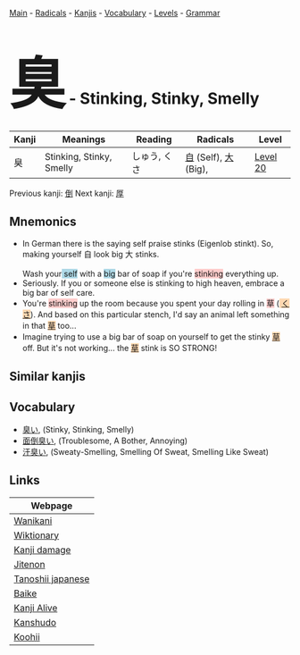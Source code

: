 <style> bigfont {font-size: 100px}</style>
[Main](../index.md) -
[Radicals](../radicals.md) -
[Kanjis](../kanjis.md) -
[Vocabulary](../vocabulary.md) -
[Levels](../levels.md) -
[Grammar](../grammar.md)
# <bigfont> 臭</bigfont> - Stinking, Stinky, Smelly 

| Kanji | Meanings | Reading | Radicals | Level |
| --- | --- | --- | --- | --- |
| 臭 | Stinking, Stinky, Smelly | しゅう, くさ | [自](../radicals/自.md) (Self), [大](../radicals/大.md) (Big),  | [Level 20](../levels/wk_level20.md) |

Previous kanji: [倒](倒.md) Next kanji: [厚](厚.md) 

## Mnemonics
 * In German there is the saying self praise stinks (Eigenlob stinkt). So, making yourself 自 look big 大 stinks.<br><br>Wash your<span style="background-color:#ADD8E6"> self</span> with a <span style="background-color:#ADD8E6"> big</span> bar of soap if you're <span style="background-color:#ffcccb"> stinking</span> everything up.
* Seriously. If you or someone else is stinking to high heaven, embrace a big bar of self care.
* You're <span style="background-color:#ffcccb"> stinking</span> up the room because you spent your day rolling in <span style="background-color:#ffcccb"> 草</span> (<span style="background-color:#fed8b1"> [くさ](https://jisho.org/search/くさ)</span>). And based on this particular stench, I'd say an animal left something in that <span style="background-color:#fed8b1"> [草](https://jisho.org/search/草)</span> too...
* Imagine trying to use a big bar of soap on yourself to get the stinky <span style="background-color:#fed8b1"> [草](https://jisho.org/search/草)</span> off. But it's not working... the <span style="background-color:#fed8b1"> [草](https://jisho.org/search/草)</span> stink is SO STRONG!


## Similar kanjis
 


## Vocabulary
 * [臭い](../vocabulary/臭.md), (Stinky, Stinking, Smelly)
* [面倒臭い](../vocabulary/臭.md), (Troublesome, A Bother, Annoying)
* [汗臭い](../vocabulary/臭.md), (Sweaty-Smelling, Smelling Of Sweat, Smelling Like Sweat)



## Links 

| Webpage |
| --- |
| [Wanikani          ](https://www.wanikani.com/kanji/臭) |
| [Wiktionary        ](https://en.wiktionary.org/wiki/臭) |
| [Kanji damage      ](http://www.kanjidamage.com/kanji/search?utf8=✓&q=臭) |
| [Jitenon           ](https://jitenon.com/kanji/臭) |
| [Tanoshii japanese ](https://www.tanoshiijapanese.com/dictionary/kanji.cfm?k=臭) |
| [Baike             ](https://baike.baidu.com/item/臭) |
| [Kanji Alive       ](https://app.kanjialive.com/臭) |
| [Kanshudo          ](https://www.kanshudo.com/searchmn?q=臭) |
| [Koohii            ](https://kanji.koohii.com/study/kanji/臭) |
